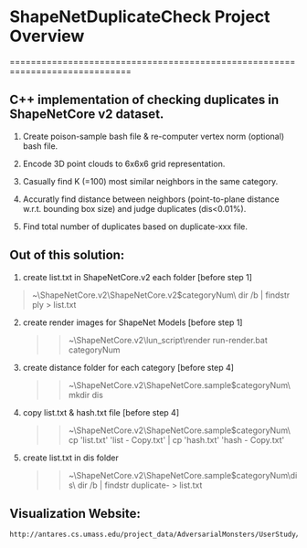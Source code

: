 
# ShapeNetDuplicateCheck Project Overview
=============================================================================

## C++ implementation of checking duplicates in ShapeNetCore v2 dataset.

1. Create poison-sample bash file & re-computer vertex norm (optional) bash file.

2. Encode 3D point clouds to 6x6x6 grid representation.

3. Casually find K (=100) most similar neighbors in the same category.

4. Accuratly find distance between neighbors (point-to-plane distance w.r.t. bounding box size) and judge duplicates (dis<0.01%).

5. Find total number of duplicates based on duplicate-xxx file.


## Out of this solution:

1. create list.txt in ShapeNetCore.v2 each folder [before step 1]
> ~\ShapeNetCore.v2\ShapeNetCore.v2\$categoryNum\ dir /b | findstr ply > list.txt

2. create render images for ShapeNet Models [before step 1]
	>> ~\ShapeNetCore.v2\lun_script\render run-render.bat categoryNum

3. create distance folder for each category [before step 4]
	>> ~\ShapeNetCore.v2\ShapeNetCore.sample\$categoryNum\ mkdir dis

4. copy list.txt & hash.txt file [before step 4]
	>> ~\ShapeNetCore.v2\ShapeNetCore.sample\$categoryNum\ cp 'list.txt' 'list - Copy.txt' | cp 'hash.txt' 'hash - Copy.txt'

5. create list.txt in dis folder
	>> ~\ShapeNetCore.v2\ShapeNetCore.sample\$categoryNum\dis\ dir /b | findstr duplicate- > list.txt



## Visualization Website:
	http://antares.cs.umass.edu/project_data/AdversarialMonsters/UserStudy/ShapeNetDuplicate/index.php


